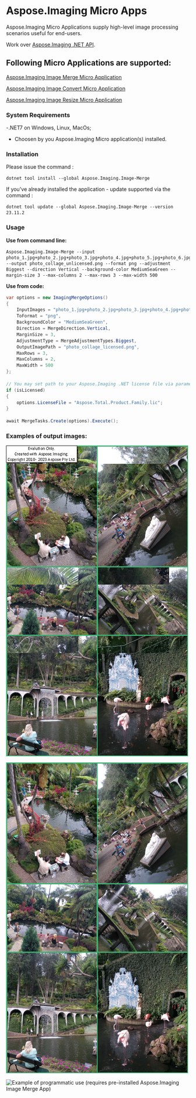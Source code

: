 # Aspose.Imaging Micro Apps
Aspose.Imaging Micro Applications supply high-level image processing scenarios useful for end-users.

Work over [Aspose.Imaging .NET API](https://products.aspose.com/imaging/net/).

## Following Micro Applications are supported:

[Aspose.Imaging Image Merge Micro Application](https://releases.aspose.app/imaging/image-merge-app-net/)  

[Aspose.Imaging Image Convert Micro Application](https://releases.aspose.app/imaging/image-convert-app-net/) 

[Aspose.Imaging Image Resize Micro Application](https://releases.aspose.app/imaging/image-resize-app-net/) 

### System Requirements
-.NET7 on Windows, Linux, MacOs;

- Choosen by you Aspose.Imaging Micro application(s) installed.

### Installation

Please issue the command :

```
dotnet tool install --global Aspose.Imaging.Image-Merge
```

If you've already installed the application - update supported via the command :

```
dotnet tool update --global Aspose.Imaging.Image-Merge --version 23.11.2
```

### Usage
**Use from command line:**

``` 
Aspose.Imaging.Image-Merge --input photo_1.jpg+photo_2.jpg+photo_3.jpg+photo_4.jpg+photo_5.jpg+photo_6.jpg --output photo_collage_unlicensed.png --format png --adjustment Biggest --direction Vertical --background-color MediumSeaGreen --margin-size 3 --max-columns 2 --max-rows 3 --max-width 500
```

**Use from code:**

``` csharp
var options = new ImagingMergeOptions()
{
	InputImages = "photo_1.jpg+photo_2.jpg+photo_3.jpg+photo_4.jpg+photo_5.jpg+photo_6.jpg".Split("+"),
	ToFormat = "png",
	BackgroundColor = "MediumSeaGreen",
	Direction = MergeDirection.Vertical,
	MarginSize = 3,
	AdjustmentType = MergeAdjustmentTypes.Biggest,
	OutputImagePath = "photo_collage_licensed.png",
	MaxRows = 3,
	MaxColumns = 2,
    MaxWidth = 500
};

// You may set path to your Aspose.Imaging .NET license file via parameters
if (isLicensed)
{
	options.LicenseFile = "Aspose.Total.Product.Family.lic";
}

await MergeTasks.Create(options).Execute();
```

### Examples of output images:

![Example of collage produced by Aspose.Imaging Image merge Apps via command line](assets/images/photo_collage_unlicensed.png)

![Example of collage produced by Aspose.Imaging Image merge Apps from rectangular shapes](assets/images/photo_collage_licensed.png)

![Example of programmatic use (requires pre-installed Aspose.Imaging Image Merge App)](examples/ImageMerge)


